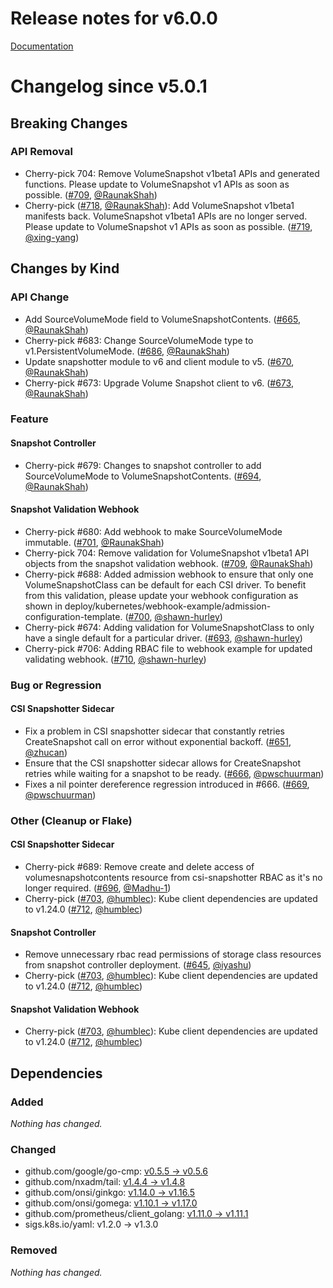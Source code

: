 # Release notes for v6.0.0 

[Documentation](https://kubernetes-csi.github.io)

# Changelog since v5.0.1

## Breaking Changes

### API Removal

- Cherry-pick 704: Remove VolumeSnapshot v1beta1 APIs and generated functions. Please update to VolumeSnapshot v1 APIs as soon as possible. ([#709](https://github.com/kubernetes-csi/external-snapshotter/pull/709), [@RaunakShah](https://github.com/RaunakShah))
- Cherry-pick ([#718](https://github.com/kubernetes-csi/external-snapshotter/pull/718), [@RaunakShah](https://github.com/RaunakShah)): Add VolumeSnapshot v1beta1 manifests back. VolumeSnapshot v1beta1 APIs are no longer served. Please update to VolumeSnapshot v1 APIs as soon as possible. ([#719](https://github.com/kubernetes-csi/external-snapshotter/pull/719), [@xing-yang](https://github.com/xing-yang))

## Changes by Kind

### API Change

- Add SourceVolumeMode field to VolumeSnapshotContents. ([#665](https://github.com/kubernetes-csi/external-snapshotter/pull/665), [@RaunakShah](https://github.com/RaunakShah))
- Cherry-pick #683: Change SourceVolumeMode type to v1.PersistentVolumeMode. ([#686](https://github.com/kubernetes-csi/external-snapshotter/pull/686), [@RaunakShah](https://github.com/RaunakShah))
- Update snapshotter module to v6 and client module to v5. ([#670](https://github.com/kubernetes-csi/external-snapshotter/pull/670), [@RaunakShah](https://github.com/RaunakShah))
- Cherry-pick #673: Upgrade Volume Snapshot client to v6. ([#673](https://github.com/kubernetes-csi/external-snapshotter/pull/673), [@RaunakShah](https://github.com/RaunakShah))

### Feature

#### Snapshot Controller

- Cherry-pick #679: Changes to snapshot controller to add SourceVolumeMode to VolumeSnapshotContents. ([#694](https://github.com/kubernetes-csi/external-snapshotter/pull/694), [@RaunakShah](https://github.com/RaunakShah))

#### Snapshot Validation Webhook

- Cherry-pick #680: Add webhook to make SourceVolumeMode immutable. ([#701](https://github.com/kubernetes-csi/external-snapshotter/pull/701), [@RaunakShah](https://github.com/RaunakShah))
- Cherry-pick 704: Remove validation for VolumeSnapshot v1beta1 API objects from the snapshot validation webhook. ([#709](https://github.com/kubernetes-csi/external-snapshotter/pull/709), [@RaunakShah](https://github.com/RaunakShah))
- Cherry-pick #688: Added admission webhook to ensure that only one VolumeSnapshotClass can be default for each CSI driver. To benefit from this validation, please update your webhook configuration as shown in deploy/kubernetes/webhook-example/admission-configuration-template. ([#700](https://github.com/kubernetes-csi/external-snapshotter/pull/700), [@shawn-hurley](https://github.com/shawn-hurley))
- Cherry-pick #674: Adding validation for VolumeSnapshotClass to only have a single default for a particular driver. ([#693](https://github.com/kubernetes-csi/external-snapshotter/pull/693), [@shawn-hurley](https://github.com/shawn-hurley))
- Cherry-pick #706: Adding RBAC file to webhook example for updated validating webhook. ([#710](https://github.com/kubernetes-csi/external-snapshotter/pull/710), [@shawn-hurley](https://github.com/shawn-hurley))

### Bug or Regression

#### CSI Snapshotter Sidecar

- Fix a problem in CSI snapshotter sidecar that constantly retries CreateSnapshot call on error without exponential backoff. ([#651](https://github.com/kubernetes-csi/external-snapshotter/pull/651), [@zhucan](https://github.com/zhucan))
- Ensure that the CSI snapshotter sidecar allows for CreateSnapshot retries while waiting for a snapshot to be ready. ([#666](https://github.com/kubernetes-csi/external-snapshotter/pull/666), [@pwschuurman](https://github.com/pwschuurman))
- Fixes a nil pointer dereference regression introduced in #666. ([#669](https://github.com/kubernetes-csi/external-snapshotter/pull/669), [@pwschuurman](https://github.com/pwschuurman))

### Other (Cleanup or Flake)

#### CSI Snapshotter Sidecar

- Cherry-pick #689: Remove create and delete access of volumesnapshotcontents resource from csi-snapshotter RBAC as it's no longer required. ([#696](https://github.com/kubernetes-csi/external-snapshotter/pull/696), [@Madhu-1](https://github.com/Madhu-1))
- Cherry-pick ([#703](https://github.com/kubernetes-csi/external-snapshotter/pull/703), [@humblec](https://github.com/humblec)): Kube client dependencies are updated to v1.24.0 ([#712](https://github.com/kubernetes-csi/external-snapshotter/pull/712), [@humblec](https://github.com/humblec))

#### Snapshot Controller

- Remove unnecessary rbac read permissions of storage class resources from snapshot controller deployment. ([#645](https://github.com/kubernetes-csi/external-snapshotter/pull/645), [@iyashu](https://github.com/iyashu))
- Cherry-pick ([#703](https://github.com/kubernetes-csi/external-snapshotter/pull/703), [@humblec](https://github.com/humblec)): Kube client dependencies are updated to v1.24.0 ([#712](https://github.com/kubernetes-csi/external-snapshotter/pull/712), [@humblec](https://github.com/humblec))

#### Snapshot Validation Webhook

- Cherry-pick ([#703](https://github.com/kubernetes-csi/external-snapshotter/pull/703), [@humblec](https://github.com/humblec)): Kube client dependencies are updated to v1.24.0 ([#712](https://github.com/kubernetes-csi/external-snapshotter/pull/712), [@humblec](https://github.com/humblec))

## Dependencies

### Added
_Nothing has changed._

### Changed
- github.com/google/go-cmp: [v0.5.5 → v0.5.6](https://github.com/google/go-cmp/compare/v0.5.5...v0.5.6)
- github.com/nxadm/tail: [v1.4.4 → v1.4.8](https://github.com/nxadm/tail/compare/v1.4.4...v1.4.8)
- github.com/onsi/ginkgo: [v1.14.0 → v1.16.5](https://github.com/onsi/ginkgo/compare/v1.14.0...v1.16.5)
- github.com/onsi/gomega: [v1.10.1 → v1.17.0](https://github.com/onsi/gomega/compare/v1.10.1...v1.17.0)
- github.com/prometheus/client_golang: [v1.11.0 → v1.11.1](https://github.com/prometheus/client_golang/compare/v1.11.0...v1.11.1)
- sigs.k8s.io/yaml: v1.2.0 → v1.3.0

### Removed
_Nothing has changed._
